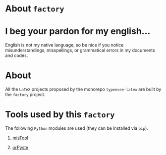 About `factory`
===============


I beg your pardon for my english...
===================================

English is not my native language, so be nice if you notice misunderstandings, misspellings, or grammatical errors in my documents and codes.


About
=====

All the `LaTeX` projects proposed by the monorepo `typensee-latex` are built by the `factory` project.


Tools used by this `factory`
============================

The following `Python` modules are used (they can be installed via `pip`).

  1. [misTool](https://github.com/bc-python/mistool)

  1. [orPyste](https://github.com/bc-python/orpyste)


<!-- :version-START: -->
<!-- :version-END: -->
